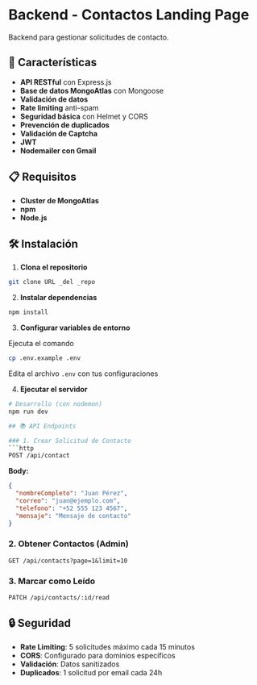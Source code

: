 # Backend - Contactos Landing Page

Backend para gestionar solicitudes de contacto.

## 🚀 Características

- **API RESTful** con Express.js
- **Base de datos MongoAtlas** con Mongoose
- **Validación de datos** 
- **Rate limiting** anti-spam
- **Seguridad básica** con Helmet y CORS
- **Prevención de duplicados**
- **Validación de Captcha**
- **JWT**
- **Nodemailer con Gmail**

## 📋 Requisitos

- **Cluster de MongoAtlas**
- **npm**
- **Node.js**

## 🛠️ Instalación

1. **Clona el repositorio**
```bash
git clone URL _del _repo
```

2. **Instalar dependencias**
```bash
npm install
```

3. **Configurar variables de entorno**

Ejecuta el comando
```bash
cp .env.example .env
```

Edita el archivo `.env` con tus configuraciones

4. **Ejecutar el servidor**
```bash
# Desarrollo (con nodemon)
npm run dev

## 📚 API Endpoints

### 1. Crear Solicitud de Contacto
```http
POST /api/contact
```

**Body:**
```json
{
  "nombreCompleto": "Juan Pérez",
  "correo": "juan@ejemplo.com",
  "telefono": "+52 555 123 4567",
  "mensaje": "Mensaje de contacto"
}
```

### 2. Obtener Contactos (Admin)
```http
GET /api/contacts?page=1&limit=10
```

### 3. Marcar como Leído
```http
PATCH /api/contacts/:id/read
```

## 🔒 Seguridad

- **Rate Limiting**: 5 solicitudes máximo cada 15 minutos
- **CORS**: Configurado para dominios específicos
- **Validación**: Datos sanitizados
- **Duplicados**: 1 solicitud por email cada 24h
